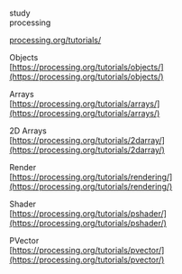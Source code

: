 study  
processing  

[processing.org/tutorials/](https://processing.org/tutorials/)  

Objects  
[https://processing.org/tutorials/objects/](https://processing.org/tutorials/objects/)

Arrays  
[https://processing.org/tutorials/arrays/](https://processing.org/tutorials/arrays/)

2D Arrays  
[https://processing.org/tutorials/2darray/](https://processing.org/tutorials/2darray/)

Render  
[https://processing.org/tutorials/rendering/](https://processing.org/tutorials/rendering/)

Shader  
[https://processing.org/tutorials/pshader/](https://processing.org/tutorials/pshader/)

PVector  
[https://processing.org/tutorials/pvector/](https://processing.org/tutorials/pvector/)
